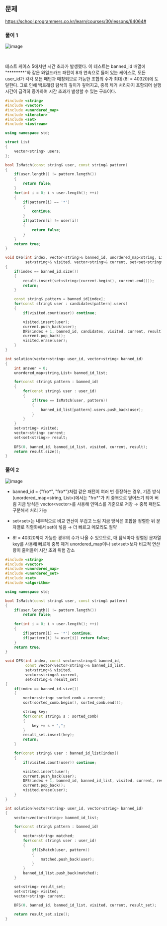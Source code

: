 ## 문제
https://school.programmers.co.kr/learn/courses/30/lessons/64064#

### 풀이 1
![image](https://github.com/user-attachments/assets/fb9b0e69-cb6a-4e0b-968d-2e6775c8c570)

</br>

테스트 케이스 5에서만 시간 초과가 발생했다.
이 테스트는 banned_id 배열에 "********"와 같은 와일드카드 패턴이 8개 연속으로 들어 있는 케이스로,
모든 user_id가 각각 모든 패턴과 매칭되므로 가능한 조합의 수가 최대 (8! = 40320)에 도달한다.
그로 인해 백트래킹 탐색의 깊이가 깊어지고, 중복 제거 처리까지 포함되어 실행 시간이 급격히 증가하여 시간 초과가 발생할 수 있는 구조이다.
```cpp
#include <string>
#include <vector>
#include <unordered_map>
#include <iterator>
#include <set>
#include <iostream>

using namespace std;

struct List 
{
    vector<string> users;
};

bool IsMatch(const string& user, const string& pattern)
{
    if(user.length() != pattern.length()) 
    {
        return false;
    }
    for(int i = 0; i < user.length(); ++i)
    {
        if(pattern[i] == '*') 
        {
            continue;
        }
        if(pattern[i] != user[i]) 
        {
            return false;
        }
    }
    return true;
}

void DFS(int index, vector<string>& banned_id, unordered_map<string, List>& candidates, 
         set<string>& visited, vector<string>& current, set<set<string>>& result)
{
    if(index == banned_id.size())
    {
        result.insert(set<string>(current.begin(), current.end()));
        return;
    }

    const string& pattern = banned_id[index];
    for(const string& user : candidates[pattern].users)
    {
        if(visited.count(user)) continue;

        visited.insert(user);
        current.push_back(user);
        DFS(index + 1, banned_id, candidates, visited, current, result);
        current.pop_back();
        visited.erase(user);
    }
}

int solution(vector<string> user_id, vector<string> banned_id) 
{
    int answer = 0;
    unordered_map<string,List> banned_id_list;

    for(const string& pattern : banned_id)
    {
        for(const string& user : user_id)
        {
            if(true == IsMatch(user, pattern))
            {
                banned_id_list[pattern].users.push_back(user);
            }
        }
    }
    set<string> visited;
    vector<string> current;
    set<set<string>> result;
    
    DFS(0, banned_id, banned_id_list, visited, current, result);
    return result.size();
}


```


### 풀이 2

![image](https://github.com/user-attachments/assets/79a8a576-65b0-4a88-82a3-ab3d196d7b74)
</br>
- banned_id = {"fro*", "fro*"}처럼 같은 패턴이 여러 번 등장하는 경우,
기존 방식 (unordered_map<string, List>)에서는 "fro*"가 키 중복으로 덮어쓰기 되어 버림
지금 방식은 vector<vector<string>>를 사용해 인덱스를 기준으로 저장 → 중복 패턴도 구분해서 처리 가능

- set<set<string>>는 내부적으로 비교 연산이 무겁고 느림
지금 방식은 조합을 정렬한 뒤 문자열로 직렬화해서 set<string>에 넣음 → 더 빠르고 메모리도 절약

- 8! = 40320까지 가능한 경우의 수가 나올 수 있으므로,
매 탐색마다 정렬된 문자열 key를 사용해 빠르게 중복 제거
unordered_map이나 set<set<string>>보다 비교적 연산량이 줄어들어 시간 초과 위험 감소

```cpp
#include <string>
#include <vector>
#include <unordered_map>
#include <unordered_set>
#include <set>
#include <algorithm>

using namespace std;

bool IsMatch(const string& user, const string& pattern)
{
    if(user.length() != pattern.length()) 
        return false;
    
    for(int i = 0; i < user.length(); ++i)
    {
        if(pattern[i] == '*') continue;
        if(pattern[i] != user[i]) return false;
    }
    return true;
}

void DFS(int index, const vector<string>& banned_id,
         const vector<vector<string>>& banned_id_list,
         set<string>& visited,
         vector<string>& current,
         set<string>& result_set)
{
    if(index == banned_id.size())
    {
        vector<string> sorted_comb = current;
        sort(sorted_comb.begin(), sorted_comb.end());

        string key;
        for(const string& s : sorted_comb)
        {
            key += s + ",";
        }
        result_set.insert(key);
        return;
    }

    for(const string& user : banned_id_list[index])
    {
        if(visited.count(user)) continue;

        visited.insert(user);
        current.push_back(user);
        DFS(index + 1, banned_id, banned_id_list, visited, current, result_set);
        current.pop_back();
        visited.erase(user);
    }
}

int solution(vector<string> user_id, vector<string> banned_id) 
{
    vector<vector<string>> banned_id_list;

    for(const string& pattern : banned_id)
    {
        vector<string> matched;
        for(const string& user : user_id)
        {
            if(IsMatch(user, pattern))
            {
                matched.push_back(user);
            }
        }
        banned_id_list.push_back(matched);
    }

    set<string> result_set;
    set<string> visited;
    vector<string> current;
    
    DFS(0, banned_id, banned_id_list, visited, current, result_set);

    return result_set.size();
}

```
